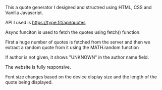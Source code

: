 This a quote generator I designed and structred using HTML, CSS and Vanilla Javascript.

API I used is https://type.fit/api/quotes

Async funciton is used to fetch the quotes using fetch() function.

First a huge number of quotes is fetched from the server and then we extract a random quote from it using the MATH.random function

If author is not given, it shows "UNKNOWN" in the author name field.

The website is fully responsive.

Font size changes based on the device display size and the length of the quote being displayed.

